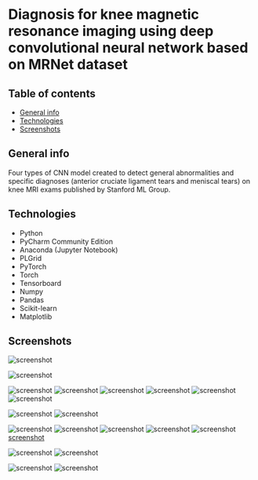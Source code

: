 # Diagnosis for knee magnetic resonance imaging using deep convolutional neural network based on MRNet dataset



## Table of contents
* [General info](#general-info)
* [Technologies](#technologies)
* [Screenshots](#screenshots)

## General info
Four types of CNN model created to detect general abnormalities and specific diagnoses (anterior cruciate ligament tears and meniscal tears) on knee MRI exams published by Stanford ML Group.

## Technologies
* Python
* PyCharm Community Edition
* Anaconda (Jupyter Notebook)
* PLGrid
* PyTorch
* Torch
* Tensorboard
* Numpy
* Pandas
* Scikit-learn
* Matplotlib

## Screenshots

![screenshot](./images/seq3models.png)

![screenshot](./images/basic-06-3.png)

![screenshot](./images/distBiasReLU.png)
![screenshot](./images/distGradReLU.png)
![screenshot](./images/distWeightReLU.png)
![screenshot](./images/histBiasReLU.png)
![screenshot](./images/histGradReLU.png)
![screenshot](./images/histWeightReLU.png)

![screenshot](./images/relu-05-3.png)
![screenshot](./images/relu-06-3.png)

![screenshot](./images/distBiasLeaky.png)
![screenshot](./images/distGradLeaky.png)
![screenshot](./images/histBiasLeaky.png)
![screenshot](./images/distWeightLeaky.png)
![screenshot](./images/histGradLeaky.png)
[screenshot](./images/histWeightLeaky.png)

![screenshot](./images/leaky-05-3.png)
![screenshot](./images/leaky-06-1.png)

![screenshot](./images/trainACCepoch.png)
![screenshot](./images/trainLOSScomp.png)
